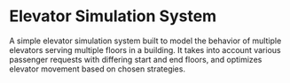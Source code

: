 # Elevator Simulation System

A simple elevator simulation system built to model the behavior of multiple elevators serving multiple floors in a building. It takes into account various passenger requests with differing start and end floors, and optimizes elevator movement based on chosen strategies.
